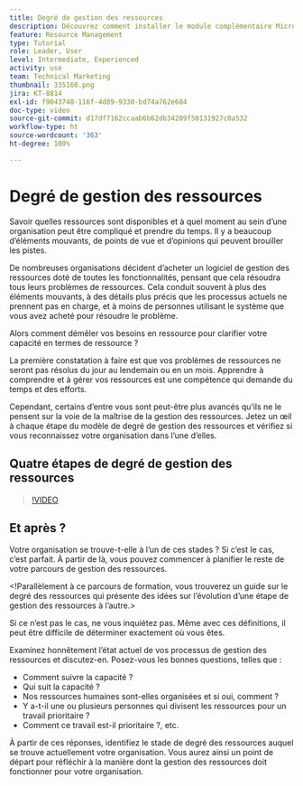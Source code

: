 ```yaml
---
title: Degré de gestion des ressources
description: Découvrez comment installer le module complémentaire Microsoft Outlook
feature: Resource Management
type: Tutorial
role: Leader, User
level: Intermediate, Experienced
activity: use
team: Technical Marketing
thumbnail: 335160.png
jira: KT-8814
exl-id: f9043748-116f-4d89-9330-bd74a762e684
doc-type: video
source-git-commit: d17df7162ccaab6b62db34209f50131927c0a532
workflow-type: ht
source-wordcount: '363'
ht-degree: 100%

---
```


# Degré de gestion des ressources

Savoir quelles ressources sont disponibles et à quel moment au sein d’une organisation peut être compliqué et prendre du temps. Il y a beaucoup d’éléments mouvants, de points de vue et d’opinions qui peuvent brouiller les pistes.

De nombreuses organisations décident d’acheter un logiciel de gestion des ressources doté de toutes les fonctionnalités, pensant que cela résoudra tous leurs problèmes de ressources. Cela conduit souvent à plus des éléments mouvants, à des détails plus précis que les processus actuels ne prennent pas en charge, et à moins de personnes utilisant le système que vous avez acheté pour résoudre le problème.

Alors comment démêler vos besoins en ressource pour clarifier votre capacité en termes de ressource ?

La première constatation à faire est que vos problèmes de ressources ne seront pas résolus du jour au lendemain ou en un mois. Apprendre à comprendre et à gérer vos ressources est une compétence qui demande du temps et des efforts.

Cependant, certains d’entre vous sont peut-être plus avancés qu’ils ne le pensent sur la voie de la maîtrise de la gestion des ressources. Jetez un œil à chaque étape du modèle de degré de gestion des ressources et vérifiez si vous reconnaissez votre organisation dans l’une d’elles.

## Quatre étapes de degré de gestion des ressources

>[!VIDEO](https://video.tv.adobe.com/v/335160/?quality=12&learn=on&enablevpops)


## Et après ?

Votre organisation se trouve-t-elle à l’un de ces stades ? Si c’est le cas, c’est parfait. À partir de là, vous pouvez commencer à planifier le reste de votre parcours de gestion des ressources.

&lt;!Parallèlement à ce parcours de formation, vous trouverez un guide sur le degré des ressources qui présente des idées sur l’évolution d’une étape de gestion des ressources à l’autre.&gt;

Si ce n’est pas le cas, ne vous inquiétez pas. Même avec ces définitions, il peut être difficile de déterminer exactement où vous êtes.

Examinez honnêtement l’état actuel de vos processus de gestion des ressources et discutez-en. Posez-vous les bonnes questions, telles que :

* Comment suivre la capacité ?
* Qui suit la capacité ?
* Nos ressources humaines sont-elles organisées et si oui, comment ?
* Y a-t-il une ou plusieurs personnes qui divisent les ressources pour un travail prioritaire ?
* Comment ce travail est-il prioritaire ?, etc.

À partir de ces réponses, identifiez le stade de degré des ressources auquel se trouve actuellement votre organisation. Vous aurez ainsi un point de départ pour réfléchir à la manière dont la gestion des ressources doit fonctionner pour votre organisation.

